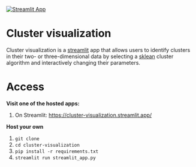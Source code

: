 [![Streamlit App](https://static.streamlit.io/badges/streamlit_badge_black_white.svg)](https://cluster-visualization.streamlit.app/)

# Cluster visualization
Cluster visualization is a [streamlit](https://streamlit.io) app that allows users to identify clusters in their two- or three-dimensional data by selecting a [sklean](https://scikit-learn.org/stable/modules/clustering.html) cluster algorithm and interactively changing their parameters. 

# Access
**Visit one of the hosted apps:**  

1. On Streamlit: https://cluster-visualization.streamlit.app/

**Host your own**  

1. `git clone`
2. `cd cluster-visualization`
3. `pip install -r requirements.txt`
4. `streamlit run streamlit_app.py`
